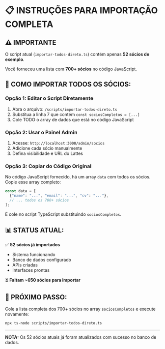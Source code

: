 # 📋 INSTRUÇÕES PARA IMPORTAÇÃO COMPLETA

## ⚠️ IMPORTANTE

O script atual (`importar-todos-direto.ts`) contém apenas **52 sócios de exemplo**.

Você forneceu uma lista com **700+ sócios** no código JavaScript.

## 🔧 COMO IMPORTAR TODOS OS SÓCIOS:

### Opção 1: Editar o Script Diretamente

1. Abra o arquivo: `/scripts/importar-todos-direto.ts`
2. Substitua a linha 7 que contém `const sociosCompletos = [...]` 
3. Cole TODO o array de dados que está no código JavaScript

### Opção 2: Usar o Painel Admin

1. Acesse: `http://localhost:3000/admin/socios`
2. Adicione cada sócio manualmente
3. Defina visibilidade e URL do Lattes

### Opção 3: Copiar do Código Original

No código JavaScript fornecido, há um array `data` com todos os sócios. Copie esse array completo:

```javascript
const data = [
  {"name": "...", "email": "...", "cv": "..."},
  // ... todos os 700+ sócios
];
```

E cole no script TypeScript substituindo `sociosCompletos`.

## 📊 STATUS ATUAL:

✅ **52 sócios já importados**
- Sistema funcionando
- Banco de dados configurado
- APIs criadas
- Interfaces prontas

⏳ **Faltam ~650 sócios para importar**

## 🚀 PRÓXIMO PASSO:

Cole a lista completa dos 700+ sócios no array `sociosCompletos` e execute novamente:

```bash
npx ts-node scripts/importar-todos-direto.ts
```

---

**NOTA:** Os 52 sócios atuais já foram atualizados com sucesso no banco de dados.
